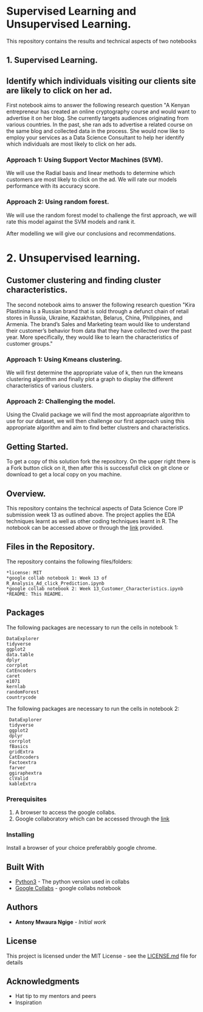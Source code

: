 # Supervised Learning and Unsupervised Learning.

This repository contains the results and technical aspects of two notebooks 
## 1. Supervised Learning.
## Identify which individuals visiting our clients site are likely to click on her ad.
First notebook aims to  answer the following research question "A Kenyan entrepreneur has created an online cryptography course and would want to advertise it on her blog. She currently targets audiences originating from various countries. In the past, she ran ads to advertise a related course on the same blog and collected data in the process. She would now like to employ your services as a Data Science Consultant to help her identify which individuals are most likely to click on her ads. 


### Approach 1: Using Support Vector Machines (SVM).
We will use the Radial basis and linear methods to determine which customers are most likely to click on the ad. We will rate our models performance with its accuracy score.

### Approach 2: Using random forest. 
We will use the random forest model to challenge the first approach, we will rate this model against the SVM models and rank it. 

After modelling we will give our conclusions and recommendations.

# 2. Unsupervised learning.
## Customer clustering and finding cluster characteristics.
The second notebook aims to answer the following research question "Kira Plastinina is a Russian brand that is sold through a defunct chain of retail stores in Russia, Ukraine, Kazakhstan, Belarus, China, Philippines, and Armenia. The brand’s Sales and Marketing team would like to understand their customer’s behavior from data that they have collected over the past year. More specifically, they would like to learn the characteristics of customer groups."

### Approach 1: Using Kmeans clustering.
We will first determine the appropriate value of k, then run the kmeans clustering algorithm and finally plot a graph to display the different characteristics of various clusters.

### Approach 2: Challenging the model.
Using the Clvalid package we will find the most approapriate algorithm to use for our dataset, we will then challenge our first approach using this appropriate algorithm and aim to find better clustrers and characteristics.

## Getting Started.

To get a copy of this solution fork the repository. On the upper right there is a Fork button click on it, then after this is successfull click on git clone or download to get a local copy on you machine. 

## Overview.

This repository contains the technical aspects of Data Science Core IP submission week 13 as outlined above. The project applies the EDA techniques learnt as well as other coding techniques learnt in R. The notebook can be accessed above or through the [link](https://colab.research.google.com/drive/1U7tkWw247cgGzNoOkM6-Acnqzy3mGXih?usp=sharing) provided.

## Files in the Repository.

The repository contains the following files/folders:

    *license: MIT
    *google collab notebook 1: Week 13 of R_Analysis_Ad_click_Prediction.ipynb
    *google collab notebook 2: Week 13_Customer_Characteristics.ipynb
    *README: This README.

## Packages

The following packages are necessary to run the cells in notebook 1:

    DataExplorer
    tidyverse
    ggplot2
    data.table
    dplyr
    corrplot
    CatEncoders
    caret
    e1071
    kernlab
    randomForest
    countrycode
  
  The following packages are necessary to run the cells in notebook 2:
  
     DataExplorer
     tidyverse
     ggplot2
     dplyr
     corrplot
     fBasics
     gridExtra
     CatEncoders
     Factoextra
     farver
     ggiraphextra
     clValid
     kableExtra
    

### Prerequisites
1. A browser to access the google collabs.
2. Google collaboratory which can be accessed through the [link](https://www.google.com/url?sa=t&rct=j&q=&esrc=s&source=web&cd=&cad=rja&uact=8&ved=2ahUKEwius97P4tjpAhVwxoUKHU9jDQQQFjAAegQIBhAC&url=https%3A%2F%2Fcolab.research.google.com%2F&usg=AOvVaw3A5aPK2kLFzKOzb6sOckVw)


### Installing

Install a browser of your choice preferabbly google chrome.


## Built With

* [Python3](https://www.python.org/) - The python version used in collabs
* [Google Collabs](https://www.google.com/url?sa=t&rct=j&q=&esrc=s&source=web&cd=&cad=rja&uact=8&ved=2ahUKEwius97P4tjpAhVwxoUKHU9jDQQQFjAAegQIBhAC&url=https%3A%2F%2Fcolab.research.google.com%2F&usg=AOvVaw3A5aPK2kLFzKOzb6sOckVw) - google collabs notebook




## Authors

* **Antony Mwaura Ngige** - *Initial work* 


## License

This project is licensed under the MIT License - see the [LICENSE.md](LICENSE.md) file for details

## Acknowledgments

* Hat tip to my mentors and peers
* Inspiration
